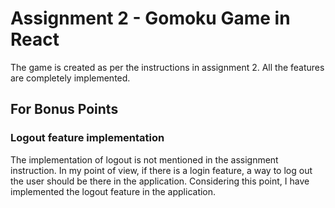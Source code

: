 # Assignment 2 - Gomoku Game in React

The game is created as per the instructions in assignment 2. All the features are completely implemented. 

## For Bonus Points
### Logout feature implementation
The implementation of logout is not mentioned in the assignment instruction. In my point of view, if there is a login feature, a way to log out the user should be there in the application. Considering this point,  I have implemented the logout feature in the application.
